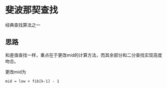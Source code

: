 # 斐波那契查找

经典查找算法之一

## 思路

和差值查找一样，重点在于更改mid的计算方法，而其余部分和二分查找实现高度吻合。

更改mid为

`mid = low + fib[k-1] - 1`

